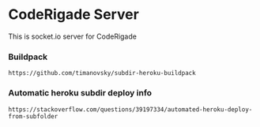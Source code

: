 # CodeRigade Server

This is socket.io server for CodeRigade

### Buildpack

```
https://github.com/timanovsky/subdir-heroku-buildpack
```

### Automatic heroku subdir deploy info

```
https://stackoverflow.com/questions/39197334/automated-heroku-deploy-from-subfolder
```